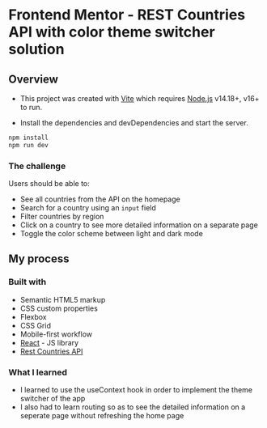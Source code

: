 # Frontend Mentor - REST Countries API with color theme switcher solution

## Overview

- This project was created with [Vite](https://vitejs.dev/) which requires [Node.js](https://nodejs.org/) v14.18+, v16+ to run.

- Install the dependencies and devDependencies and start the server.

```sh
npm install
npm run dev
```

### The challenge

Users should be able to:

- See all countries from the API on the homepage
- Search for a country using an `input` field
- Filter countries by region
- Click on a country to see more detailed information on a separate page
- Toggle the color scheme between light and dark mode

## My process

### Built with

- Semantic HTML5 markup
- CSS custom properties
- Flexbox
- CSS Grid
- Mobile-first workflow
- [React](https://reactjs.org/) - JS library
- [Rest Countries API](https://restcountries.com/)

### What I learned

- I learned to use the useContext hook in order to implement the theme switcher of the app
- I also had to learn routing so as to see the detailed information on a seperate page without refreshing the home page
